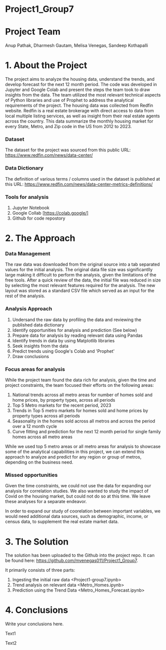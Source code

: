 # Project1_Group7

# Project Team
Anup Pathak, Dharmesh Gautam, Melisa Venegas, Sandeep Kothapalli

# 1. About the Project
The project aims to analyze the housing data, understand the trends, and develop forecast for the next 12 month period. The code was developed in Jupyter and Google Colab and present the steps the team took to draw insights from the data. The team utilized the most relevant technical aspects of Python libraries and use of Prophet to address the analytical requirements of the project.
The housing data was collected from Redfin website. Redfin is a real estate brokerage with direct access to data from local multiple listing services, as well as insight from their real estate agents across the country. This data summarize the monthly housing market for every State, Metro, and Zip code in the US from 2012 to 2023. 

### Dataset
The dataset for the project was sourced from this public URL: https://www.redfin.com/news/data-center/ 

### Data Dictionary
The definition of various terms / columns used in the dataset is published at this URL: https://www.redfin.com/news/data-center-metrics-definitions/

### Tools for analysis
1. Jupyter Notebook
2. Google Collab [https://colab.google/]
3. Github for code repostory 

# 2. The Approach

### Data Management
The raw data was downloaded from the original source into a tab separated values for the initial analysis. The original data file size was significantlly large making it difficult to perform the analysis, given the limitations of the free tools. After a quick review of the data, the initial file was reduced in size by selecting the most relevant features required for the analysis. The new layout was stored as a standard CSV file which served as an input for the rest of the analysis.

### Analysis Approach
1. Undersand the raw data by profiling the data and reviewing the published data dictionary
2. Identify opportunities for analysis and prediction (See below)
3. Prepare data for analysis by reading relevant data using Pandas
4. Identify trends in data by using Matplotlib libraries 
5. Seek insights from the data
6. Predict trends using Google's Colab and 'Prophet'
7. Draw conclusions

### Focus areas for analysis
While the project team found the data rich for analysis, given the time and project constraints, the team focused their efforts on the following areas: 
1. National trends across all metro areas for number of homes sold and home prices, by property types, across all periods
2. Top 5 Metro markets for the recent period, 2023
3. Trends in Top 5 metro markets for homes sold and home prices by property types across all periods
4. Seasonality in the homes sold across all metros and across the period over a 12 month cycle
5. Curve fitting and prediction for the next 12 month period for single family homes across all metro areas

While we used top 5 metro areas or all metro areas for analysis to showcase some of the analytical capabilities in this project, we can extend this approach to analyze and predict for any region or group of metros, depending on the business need.

### Missed opportunities
Given the time constraints, we could not use the data for expanding our analysis for correlation studies. We also wanted to study the impact of Covid on the housing market, but could not do so at this time. We leave these analyses for a separate endeavor.

In order to expand our study of coorelation between important variables, we would need additional data sources, such as demographic, income, or census data, to supplement the real estate market data.

# 3. The Solution
The solution has been uploaded to the Github into the project repo. It can be found here: https://github.com/mvenegas011/Project1_Group7.

It primarily consists of three parts:
1. Ingesting the initial raw data <Project1-group7.ipynb>
2. Trend analysis on relevant data <Metro_Homes.ipynb>
3. Prediction using the Trend Data <Metro_Homes_Forecast.ipynb>
   
# 4. Conclusions
Write your conclusions here.

Text1

Text2
